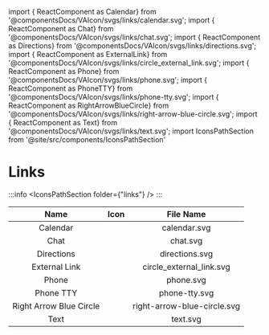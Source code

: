 import { ReactComponent as Calendar} from '@componentsDocs/VAIcon/svgs/links/calendar.svg';
import { ReactComponent as Chat} from '@componentsDocs/VAIcon/svgs/links/chat.svg';
import { ReactComponent as Directions} from '@componentsDocs/VAIcon/svgs/links/directions.svg';
import { ReactComponent as ExternalLink} from '@componentsDocs/VAIcon/svgs/links/circle_external_link.svg';
import { ReactComponent as Phone} from '@componentsDocs/VAIcon/svgs/links/phone.svg';
import { ReactComponent as PhoneTTY} from '@componentsDocs/VAIcon/svgs/links/phone-tty.svg';
import { ReactComponent as RightArrowBlueCircle} from '@componentsDocs/VAIcon/svgs/links/right-arrow-blue-circle.svg';
import { ReactComponent as Text} from '@componentsDocs/VAIcon/svgs/links/text.svg';
import IconsPathSection from '@site/src/components/IconsPathSection'

# Links

:::info
<IconsPathSection folder={"links"} />
:::


Name | Icon | File Name 
:---: | :---: | :---: 
Calendar | <Calendar  className="linkIcons"/> | calendar.svg
Chat | <Chat  className="linkIcons"/> | chat.svg
Directions | <Directions  className="linkIcons iconDirection"/> | directions.svg
External Link | <ExternalLink  className="icons"/> | circle_external_link.svg
Phone | <Phone  className="linkIcons"/> | phone.svg
Phone TTY | <PhoneTTY  className="linkIcons"/> |phone-tty.svg
Right Arrow Blue Circle | <RightArrowBlueCircle  className="linkIcons"/> | right-arrow-blue-circle.svg
Text | <Text  className="linkIcons"/> | text.svg
